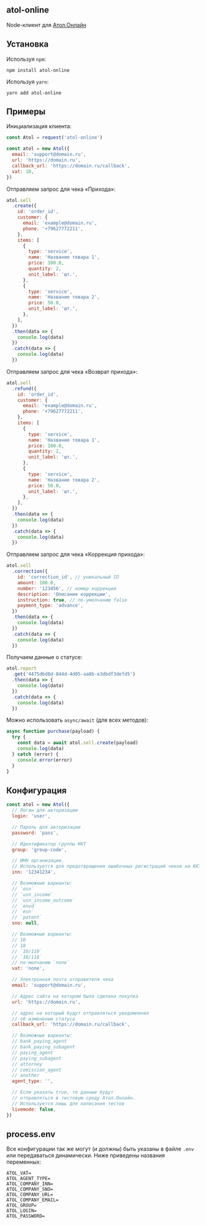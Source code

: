## atol-online

Node-клиент для [Атол.Онлайн](https://online.atol.ru)

## Установка

Используя `npm`:

```
npm install atol-online
```

Используя `yarn`:

```
yarn add atol-online
```

## Примеры

Инициализация клиента:

```javascript
const Atol = request('atol-online')

const atol = new Atol({
  email: 'support@domain.ru',
  url: 'https://domain.ru',
  callback_url: 'https://domain.ru/callback',
  vat: 10,
})
```

Отправляем запрос для чека «Прихода»:

```javascript
atol.sell
  .create({
    id: 'order_id',
    customer: {
      email: 'example@domain.ru',
      phone: '+79627772211',
    },
    items: [
      {
        type: 'service',
        name: 'Название товара 1',
        price: 100.0,
        quantity: 2,
        unit_label: 'шт.',
      },
      {
        type: 'service',
        name: 'Название товара 2',
        price: 50.0,
        unit_label: 'шт.',
      },
    ],
  })
  .then(data => {
    console.log(data)
  })
  .catch(data => {
    console.log(data)
  })
```

Отправляем запрос для чека «Возврат прихода»:

```javascript
atol.sell
  .refund({
    id: 'order_id',
    customer: {
      email: 'example@domain.ru',
      phone: '+79627772211',
    },
    items: [
      {
        type: 'service',
        name: 'Название товара 1',
        price: 100.0,
        quantity: 2,
        unit_label: 'шт.',
      },
      {
        type: 'service',
        name: 'Название товара 2',
        price: 50.0,
        unit_label: 'шт.',
      },
    ],
  })
  .then(data => {
    console.log(data)
  })
  .catch(data => {
    console.log(data)
  })
```

Отправляем запрос для чека «Коррекция прихода»:

```javascript
atol.sell
  .correction({
    id: 'correction_id', // уникальный ID
    amount: 100.0,
    number: '123456', // номер коррекции
    description: 'Описание коррекции',
    instruction: true, // по-умолчанию false
    payment_type: 'advance',
  })
  .then(data => {
    console.log(data)
  })
  .catch(data => {
    console.log(data)
  })
```

Получаем данные о статусе:

```javascript
atol.report
  .get('4475d6d8d-844d-4d05-aa8b-e3dbdf3defd5')
  .then(data => {
    console.log(data)
  })
  .catch(data => {
    console.log(data)
  })
```

Можно использовать `async/await` (для всех методов):

```javascript
async function purchase(payload) {
  try {
    const data = await atol.sell.create(payload)
    console.log(data)
  } catch (error) {
    console.error(error)
  }
}
```

## Конфигурация

```javascript
const atol = new Atol({
  // Логин для авторизации
  login: 'user',

  // Пароль для авторизации
  password: 'pass',

  // Идентификатор группы ККТ
  group: 'group-code',

  // ИНН организации.
  // Используется для предотвращения ошибочных регистраций чеков на ККТ
  inn: '12341234',

  // Возможные варианты:
  // `osn`
  // `usn_income`
  // `usn_income_outcome`
  // `envd`
  // `esn`
  // `patent`
  sno: null,

  // Возможные варианты:
  // 10
  // 18
  // `10/110`
  // `18/118`
  // по-молчанию `none`
  vat: 'none',

  // Электронная почта отправителя чека
  email: 'support@domain.ru',

  // Адрес сайта на котором была сделана покупка
  url: 'https://domain.ru',

  // адрес на который будут отправляться уведомления
  // об изменении статуса
  callback_url: 'https://domain.ru/callback',

  // Возможные варианты:
  // bank_paying_agent
  // bank_paying_subagent
  // paying_agent
  // paying_subagent
  // attorney
  // comission_agent
  // another
  agent_type: '',

  // Если указать true, то данные будут
  // отправляться в тестовую среду Атол.Онлайн.
  // Используется лишь для написания тестов
  livemode: false,
})
```

## process.env

Все конфигурации так же могут (и должны) быть указаны в файле `.env` или передаваться динамически. Ниже приведены названия переменных:

```
ATOL_VAT=
ATOL_AGENT_TYPE=
ATOL_COMPANY_INN=
ATOL_COMPANY_SNO=
ATOL_COMPANY_URL=
ATOL_COMPANY_EMAIL=
ATOL_GROUP=
ATOL_LOGIN=
ATOL_PASSWORD=
```

